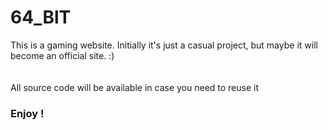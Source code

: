 # 64_BlT
This is a gaming website. Initially it's just a casual project, but maybe it will become an official site. :)  
<br>
<br>
All source code will be available in case you need to reuse it
<br>

<h3>Enjoy !</h3>
